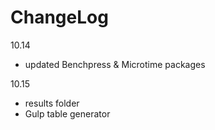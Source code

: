 # ChangeLog

10.14
- updated Benchpress & Microtime packages

10.15
- results folder
- Gulp table generator
